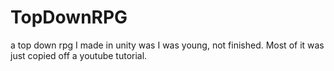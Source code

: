# TopDownRPG
a top down rpg I made in unity was I was young, not finished. Most of it was just copied off a youtube tutorial.
